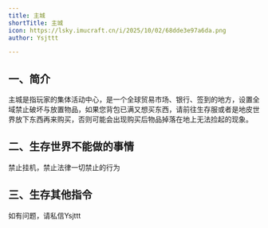 ```yaml
---
title: 主城
shortTitle: 主城
icon: https://lsky.imucraft.cn/i/2025/10/02/68dde3e97a6da.png
author: Ysjttt

---
```





## **一、简介**

主城是指玩家的集体活动中心，是一个全球贸易市场、银行、签到的地方，设置全域禁止破坏与放置物品，如果您背包已满又想买东西，请前往生存服或者是地皮世界放下东西再来购买，否则可能会出现购买后物品掉落在地上无法捡起的现象。

## **二、生存世界不能做的事情**

禁止挂机，禁止法律一切禁止的行为

## **三、生存其他指令**

如有问题，请私信Ysjttt
